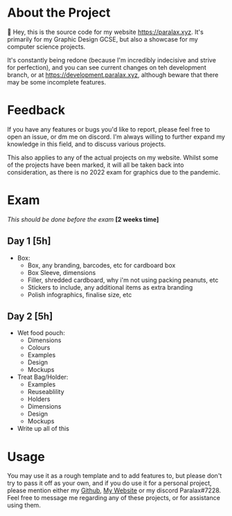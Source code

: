 
# About the Project

👋 Hey, this is the source code for my website https://paralax.xyz. It's primarily for my Graphic Design GCSE, but also a showcase for my computer science projects.

It's constantly being redone (because I'm incredibly indecisive and strive for perfection), and you can see current changes on teh development branch, or at https://development.paralax.xyz, although beware that there may be some incomplete features.

# Feedback

If you have any features or bugs you'd like to report, please feel free to open an issue, or dm me on discord. I'm always willing to further expand my knowledge in this field, and to discuss various projects.

This also applies to any of the actual projects on my website. Whilst some of the projects have been marked, it will all be taken back into consideration, as there is no 2022 exam for graphics due to the pandemic.

# Exam

_This should be done before the exam_ **[2 weeks time]**

## Day 1 **[5h]**

- Box:
  - Box, any branding, barcodes, etc for cardboard box
  - Box Sleeve, dimensions
  - Filler, shredded cardboard, why i'm not using packing peanuts, etc
  - Stickers to include, any additional items as extra branding
  - Polish infographics, finalise size, etc

## Day 2 **[5h]**

- Wet food pouch:
  - Dimensions
  - Colours
  - Examples
  - Design
  - Mockups
- Treat Bag/Holder:
  - Examples
  - Reuseablility
  - Holders
  - Dimensions
  - Design
  - Mockups
- Write up all of this


# Usage

You may use it as a rough template and to add features to, but please don't try to pass it off as your own, and if you do use it for a personal project, please mention either my [Github](https://github.com/paralaxdev), [My Website](https://paralax.xyz) or my discord Paralax#7228. Feel free to message me regarding any of these projects, or for assistance using them.
